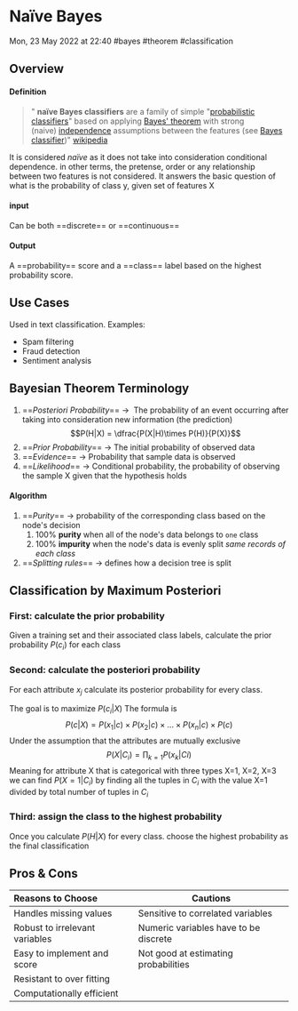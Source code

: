 # Naïve Bayes
Mon, 23 May 2022 at 22:40
#bayes #theorem #classification 
## Overview
#### Definition
> " **naïve Bayes classifiers** are a family of simple "[probabilistic classifiers](https://en.wikipedia.org/wiki/Probabilistic_classification "Probabilistic classification")" based on applying [Bayes' theorem](https://en.wikipedia.org/wiki/Bayes%27_theorem "Bayes' theorem") with strong (naive) [independence](https://en.wikipedia.org/wiki/Statistical_independence "Statistical independence") assumptions between the features (see [Bayes classifier](https://en.wikipedia.org/wiki/Bayes_classifier "Bayes classifier"))" [wikipedia](https://en.wikipedia.org/wiki/Naive_Bayes_classifier.)

It is considered *naïve* as it does not take into consideration conditional dependence. in other terms, the pretense, order or any relationship between two features is not considered.  It answers the basic question of what is the probability of class y, given set of features X

#### input
Can be both ==discrete== or ==continuous== 

#### Output 
A ==probability== score and a ==class== label based on the highest probability score.


## Use Cases
Used in text classification.  Examples:
- Spam filtering
- Fraud detection
- Sentiment analysis

## Bayesian Theorem Terminology
1. ==*Posteriori Probability*== &rarr;  The probability of an event occurring after taking into consideration new information (the prediction)
	$$P(H|X) = \dfrac{P(X|H)\times P(H)}{P(X)}$$
2. ==*Prior Probability*== &rarr; The initial probability of observed data
3. ==*Evidence*== &rarr; Probability that sample data is observed
4. ==*Likelihood*== &rarr; Conditional probability, the probability of observing the sample X given that the hypothesis holds

#### Algorithm 
1. ==*Purity*== &rarr; probability of the corresponding class based on the node's decision
	1. 100% **purity** when all of the node's data belongs to `one` class
	2. 100% **impurity** when the node's data is evenly split *same records of each class* 
2. ==*Splitting rules*== &rarr; defines how a decision tree is split

## Classification by Maximum Posteriori
### First: calculate the prior probability 
Given a training set and their associated class labels, calculate the prior probability $P(c_i)$ for each class
### Second: calculate the posteriori probability
For each attribute $x_j$ calculate its posterior probability for every class.

The goal is to maximize $P(c_i|X)$ The formula is 
$$ P(c|X) = P(x_1|c) \times P(x_2|c) \times ... \times P(x_n|c) \times P(c) $$
Under the assumption that the attributes are mutually exclusive
$$P(X|C_i) = \prod_{k=1}{P(x_k|Ci)}$$
Meaning for attribute X that is categorical with three types X=1, X=2, X=3 we can find $P(X=1|C_i)$ by finding all the tuples in $C_i$ with the value X=1 divided by total number of tuples in $C_i$
### Third: assign the class to the highest probability
Once you calculate $P(H|X)$ for every class. choose the highest probability as the final classification

## Pros & Cons

 | Reasons to Choose |  Cautions | 
 | :-- | -- |
 | Handles missing values | Sensitive to correlated variables|
 | Robust to irrelevant variables | Numeric variables have to be discrete|
 | Easy to implement and score | Not good at estimating probabilities |
 | Resistant to over fitting |  |
 | Computationally efficient |  |



